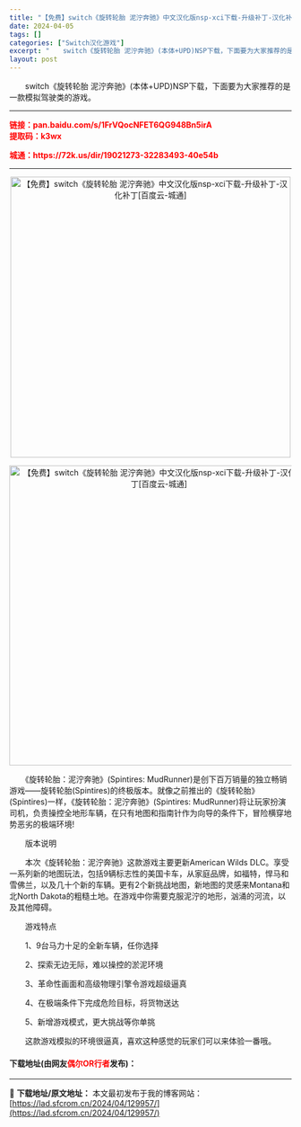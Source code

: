 ```yaml
---
title: "【免费】switch《旋转轮胎 泥泞奔驰》中文汉化版nsp-xci下载-升级补丁-汉化补丁[百度云-城通]"
date: 2024-04-05
tags: []
categories: ["Switch汉化游戏"]
excerpt: "　　switch《旋转轮胎 泥泞奔驰》(本体+UPD)NSP下载，下面要为大家推荐的是一款模拟驾驶类的游戏。 链接：pan.baidu.com/s/1FrVQocNFET6QG948Bn5irA&nbsp;提取码：k3wx 城通：https://72k.us/dir/19021273-3228349&hellip;"
layout: post
---
```


 <p>　　switch《旋转轮胎 泥泞奔驰》(本体+UPD)NSP下载，下面要为大家推荐的是一款模拟驾驶类的游戏。</p> <hr /> <p><span style="color:#FF0000;"><strong>链接：pan.baidu.com/s/1FrVQocNFET6QG948Bn5irA&nbsp;<br />提取码：k3wx</strong></span></p> <p><span style="color:#FF0000;"><strong>城通：https://72k.us/dir/19021273-32283493-40e54b</strong></span></p> <hr /> <p align="center"><img border="0" src="https://lad.sfcrom.cn/wp-content/uploads/2024/04/20240404_660ecf9968819.webp" width="500" alt="【免费】switch《旋转轮胎 泥泞奔驰》中文汉化版nsp-xci下载-升级补丁-汉化补丁[百度云-城通]" /></p> <p align="center"><img border="0" src="https://lad.sfcrom.cn/wp-content/uploads/2024/04/20240404_660ecf99bedfa.webp" width="534" alt="【免费】switch《旋转轮胎 泥泞奔驰》中文汉化版nsp-xci下载-升级补丁-汉化补丁[百度云-城通]" /></p> <p>　　《旋转轮胎：泥泞奔驰》(Spintires: MudRunner)是创下百万销量的独立畅销游戏&mdash;&mdash;旋转轮胎(Spintires)的终极版本。就像之前推出的《旋转轮胎》(Spintires)一样，《旋转轮胎：泥泞奔驰》(Spintires: MudRunner)将让玩家扮演司机，负责操控全地形车辆，在只有地图和指南针作为向导的条件下，冒险横穿地势恶劣的极端环境!</p> <p>　　版本说明</p> <p>　　本次《旋转轮胎：泥泞奔驰》这款游戏主要更新American Wilds DLC。享受一系列新的地图玩法，包括9辆标志性的美国卡车，从家庭品牌，如福特，悍马和雪佛兰，以及几十个新的车辆。更有2个新挑战地图，新地图的灵感来Montana和北North Dakota的粗糙土地。在游戏中你需要克服泥泞的地形，汹涌的河流，以及其他障碍。</p> <p>　　游戏特点</p> <p>　　1、9台马力十足的全新车辆，任你选择</p> <p>　　2、探索无边无际，难以操控的淤泥环境</p> <p>　　3、革命性画面和高级物理引擎令游戏超级逼真</p> <p>　　4、在极端条件下完成危险目标，将货物送达</p> <p>　　5、新增游戏模式，更大挑战等你单挑</p> <p>　　这款游戏模拟的环境很逼真，喜欢这种感觉的玩家们可以来体验一番哦。</p> <p><h4>下载地址(由网友<font color="red">偶尔OR行者</font>发布)：</h4></p> 

---
📖 **下载地址/原文地址：** 本文最初发布于我的博客网站：[https://lad.sfcrom.cn/2024/04/129957/](https://lad.sfcrom.cn/2024/04/129957/)
